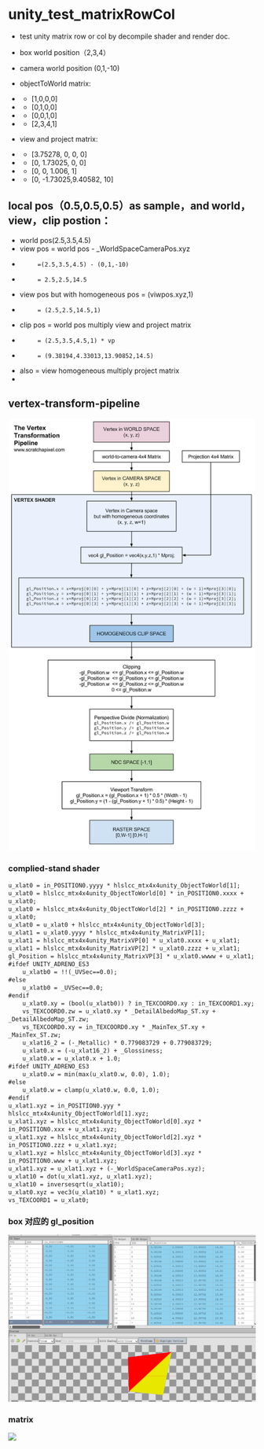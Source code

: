 # unity_test_matrixRowCol
* test unity matrix row or col by decompile shader and render doc.
* box world position（2,3,4）
* camera world position (0,1,-10)
* objectToWorld matrix:
* * [1,0,0,0]
* * [0,1,0,0]
* * [0,0,1,0]
* * [2,3,4,1]

* view and project matrix:
* * [3.75278, 0,       0,       0]
* * [0,       1.73025, 0,       0]
* * [0,       0,       1.006,   1]
* * [0,       -1.73025,9.40582, 10]

## local pos（0.5,0.5,0.5）as sample，and world，view，clip postion：
* world pos(2.5,3.5,4.5)
* view pos = world pos - _WorldSpaceCameraPos.xyz
*          =(2.5,3.5,4.5) - (0,1,-10)
*          = 2.5,2.5,14.5

* view pos but with homogeneous pos = (viwpos.xyz,1)
*          = (2.5,2.5,14.5,1)

* clip pos =  world pos multiply view and project matrix
*          = (2.5,3.5,4.5,1) * vp
*          = (9.38194,4.33013,13.90852,14.5)  
* also = view homogeneous multiply project matrix
*   



## vertex-transform-pipeline
![](docs/vertex-transform-pipeline.png)


### complied-stand shader
    u_xlat0 = in_POSITION0.yyyy * hlslcc_mtx4x4unity_ObjectToWorld[1];
    u_xlat0 = hlslcc_mtx4x4unity_ObjectToWorld[0] * in_POSITION0.xxxx + u_xlat0;
    u_xlat0 = hlslcc_mtx4x4unity_ObjectToWorld[2] * in_POSITION0.zzzz + u_xlat0;
    u_xlat0 = u_xlat0 + hlslcc_mtx4x4unity_ObjectToWorld[3];
    u_xlat1 = u_xlat0.yyyy * hlslcc_mtx4x4unity_MatrixVP[1];
    u_xlat1 = hlslcc_mtx4x4unity_MatrixVP[0] * u_xlat0.xxxx + u_xlat1;
    u_xlat1 = hlslcc_mtx4x4unity_MatrixVP[2] * u_xlat0.zzzz + u_xlat1;
    gl_Position = hlslcc_mtx4x4unity_MatrixVP[3] * u_xlat0.wwww + u_xlat1;
    #ifdef UNITY_ADRENO_ES3
        u_xlatb0 = !!(_UVSec==0.0);
    #else
        u_xlatb0 = _UVSec==0.0;
    #endif
        u_xlat0.xy = (bool(u_xlatb0)) ? in_TEXCOORD0.xy : in_TEXCOORD1.xy;
        vs_TEXCOORD0.zw = u_xlat0.xy * _DetailAlbedoMap_ST.xy + _DetailAlbedoMap_ST.zw;
        vs_TEXCOORD0.xy = in_TEXCOORD0.xy * _MainTex_ST.xy + _MainTex_ST.zw;
        u_xlat16_2 = (-_Metallic) * 0.779083729 + 0.779083729;
        u_xlat0.x = (-u_xlat16_2) + _Glossiness;
        u_xlat0.w = u_xlat0.x + 1.0;
    #ifdef UNITY_ADRENO_ES3
        u_xlat0.w = min(max(u_xlat0.w, 0.0), 1.0);
    #else
        u_xlat0.w = clamp(u_xlat0.w, 0.0, 1.0);
    #endif
    u_xlat1.xyz = in_POSITION0.yyy * hlslcc_mtx4x4unity_ObjectToWorld[1].xyz;
    u_xlat1.xyz = hlslcc_mtx4x4unity_ObjectToWorld[0].xyz * in_POSITION0.xxx + u_xlat1.xyz;
    u_xlat1.xyz = hlslcc_mtx4x4unity_ObjectToWorld[2].xyz * in_POSITION0.zzz + u_xlat1.xyz;
    u_xlat1.xyz = hlslcc_mtx4x4unity_ObjectToWorld[3].xyz * in_POSITION0.www + u_xlat1.xyz;
    u_xlat1.xyz = u_xlat1.xyz + (-_WorldSpaceCameraPos.xyz);
    u_xlat10 = dot(u_xlat1.xyz, u_xlat1.xyz);
    u_xlat10 = inversesqrt(u_xlat10);
    u_xlat0.xyz = vec3(u_xlat10) * u_xlat1.xyz;
    vs_TEXCOORD1 = u_xlat0;
###

### box 对应的 gl_position
![](docs/box_gl_position.png)

### matrix
![](docs/matrix.png)
